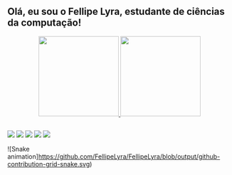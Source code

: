 ## Olá, eu sou o Fellipe Lyra, estudante de ciências da computação!
<div align="center">
  <a href="https://github.com/FellipeLyra">
  <img height="180em" src="https://github-readme-stats.vercel.app/api?username=FellipeLyra&show_icons=true&theme=dracula&include_all_commits=true&count_private=true"/>
  <img height="180em" src="https://github-readme-stats.vercel.app/api/top-langs/?username=FellipeLyra&layout=compact&langs_count=7&theme=dracula"/>
</div>
  
  ##
 
<div> 
  <a href="https://www.instagram.com/lyrarts_/" target="_blank"><img src="https://img.shields.io/badge/-Instagram-%23E4405F?style=for-the-badge&logo=instagram&logoColor=white" target="_blank"></a>
 	<a href="https://www.twitch.tv/expertinho1" target="_blank"><img src="https://img.shields.io/badge/Twitch-9146FF?style=for-the-badge&logo=twitch&logoColor=white" target="_blank"></a>
 <a href="https://discord.gg/cHRWKzS" target="_blank"><img src="https://img.shields.io/badge/Discord-7289DA?style=for-the-badge&logo=discord&logoColor=white" target="_blank"></a> 
  <a href = "mailto:fhlyra1947@hotmail.com"><img src="https://img.shields.io/badge/-Gmail-%23333?style=for-the-badge&logo=gmail&logoColor=white" target="_blank"></a>
  <a href="https://www.linkedin.com/in/fellipe-lyra-18398a195/" target="_blank"><img src="https://img.shields.io/badge/-LinkedIn-%230077B5?style=for-the-badge&logo=linkedin&logoColor=white" target="_blank"></a> 
 
  ![Snake animation]https://github.com/FellipeLyra/FellipeLyra/blob/output/github-contribution-grid-snake.svg)
 
</div>
